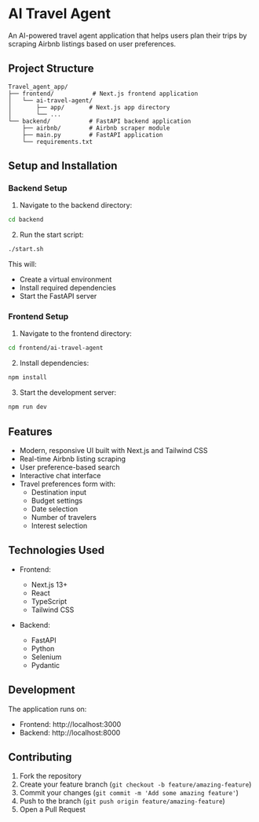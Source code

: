 # AI Travel Agent

An AI-powered travel agent application that helps users plan their trips by scraping Airbnb listings based on user preferences.

## Project Structure

```
Travel_agent_app/
├── frontend/           # Next.js frontend application
│   └── ai-travel-agent/
│       ├── app/       # Next.js app directory
│       └── ...
└── backend/           # FastAPI backend application
    ├── airbnb/        # Airbnb scraper module
    ├── main.py        # FastAPI application
    └── requirements.txt
```

## Setup and Installation

### Backend Setup

1. Navigate to the backend directory:
```bash
cd backend
```

2. Run the start script:
```bash
./start.sh
```

This will:
- Create a virtual environment
- Install required dependencies
- Start the FastAPI server

### Frontend Setup

1. Navigate to the frontend directory:
```bash
cd frontend/ai-travel-agent
```

2. Install dependencies:
```bash
npm install
```

3. Start the development server:
```bash
npm run dev
```

## Features

- Modern, responsive UI built with Next.js and Tailwind CSS
- Real-time Airbnb listing scraping
- User preference-based search
- Interactive chat interface
- Travel preferences form with:
  - Destination input
  - Budget settings
  - Date selection
  - Number of travelers
  - Interest selection

## Technologies Used

- Frontend:
  - Next.js 13+
  - React
  - TypeScript
  - Tailwind CSS

- Backend:
  - FastAPI
  - Python
  - Selenium
  - Pydantic

## Development

The application runs on:
- Frontend: http://localhost:3000
- Backend: http://localhost:8000

## Contributing

1. Fork the repository
2. Create your feature branch (`git checkout -b feature/amazing-feature`)
3. Commit your changes (`git commit -m 'Add some amazing feature'`)
4. Push to the branch (`git push origin feature/amazing-feature`)
5. Open a Pull Request
